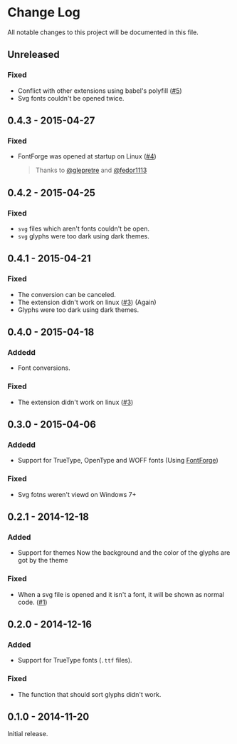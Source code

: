 # Change Log
All notable changes to this project will be documented in this file.

## Unreleased
### Fixed
- Conflict with other extensions using babel's polyfill ([#5](https://github.com/nicolo-ribaudo/brackets-svg-font/issues/5))
- Svg fonts couldn't be opened twice.

## 0.4.3 - 2015-04-27
### Fixed
- FontForge was opened at startup on Linux ([#4](https://github.com/nicolo-ribaudo/brackets-svg-font/issues/4))

  > Thanks to [@glepretre](https://github.com/glepretre) and [@fedor1113](https://github.com/fedor1113)

## 0.4.2 - 2015-04-25
### Fixed
- `svg` files which aren't fonts couldn't be open.
- `svg` glyphs were too dark using dark themes.

## 0.4.1 - 2015-04-21
### Fixed
- The conversion can be canceled.
- The extension didn't work on linux ([#3](https://github.com/nicolo-ribaudo/brackets-svg-font/issues/3)) (Again)
- Glyphs were too dark using dark themes.

## 0.4.0 - 2015-04-18
### Addedd
- Font conversions.

### Fixed
- The extension didn't work on linux ([#3](https://github.com/nicolo-ribaudo/brackets-svg-font/issues/3))

## 0.3.0 - 2015-04-06
### Addedd
- Support for TrueType, OpenType and WOFF fonts (Using [FontForge](http://fontforge.github.io))

### Fixed
- Svg fotns weren't viewd on Windows 7+

## 0.2.1 - 2014-12-18
### Added
 - Support for themes
   Now the background and the color of the glyphs are got by the theme

### Fixed
- When a svg file is opened and it isn't a font, it will be shown as normal code. ([#1](https://github.com/nicolo-ribaudo/brackets-svg-font/issues/1#issuecomment-67485742))

## 0.2.0 - 2014-12-16
### Added
- Support for TrueType fonts (`.ttf` files).

### Fixed
- The function that should sort glyphs didn't work.


## 0.1.0 - 2014-11-20
Initial release.
